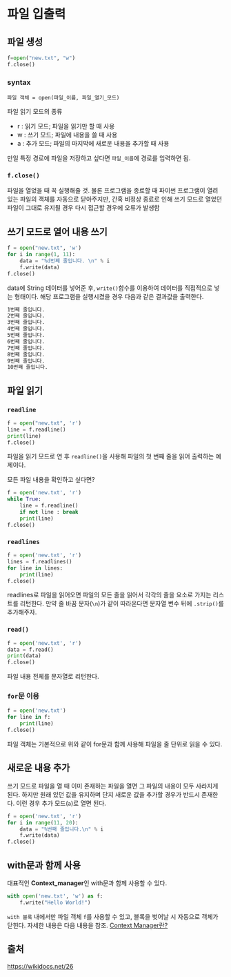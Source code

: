 # 파일 입출력

## 파일 생성

```py
f=open("new.txt", "w")
f.close()
```

### syntax

```
파일 객체 = open(파일_이름, 파일_열기_모드)
```

파일 읽기 모드의 종류
- r : 읽기 모드;  파일을 읽기만 할 때 사용
- w : 쓰기 모드;  파일에 내용을 쓸 때 사용
- a : 추가 모드;  파일의 마지막에 새로운 내용을 추가할 때 사용    

만일 특정 경로에 파일을 저장하고 싶다면 `파일_이름`에 경로를 입력하면 됨.

### `f.close()`

파일을 열었을 때 꼭 실행해줄 것. 물론 프로그램을 종료할 때 파이썬 프로그램이 열려 있는 파일의 객체를 자동으로 닫아주지만, 간혹 비정상 종료로 인해 쓰기 모드로 열었던 파일이 그대로 유지될 경우 다시 접근할 경우에 오류가 발생함

## 쓰기 모드로 열어 내용 쓰기

```py
f = open("new.txt", 'w')
for i in range(1, 11):
    data = "%d번째 줄입니다. \n" % i
    f.write(data)
f.close()
```

data에 String 데이터를 넣어준 후, `write()`함수를 이용하여 데이터를 직접적으로 넣는 형태이다. 해당 프로그램을 실행시켰을 경우 다음과 같은 결과값을 출력한다.

```txt
1번째 줄입니다. 
2번째 줄입니다. 
3번째 줄입니다. 
4번째 줄입니다. 
5번째 줄입니다. 
6번째 줄입니다. 
7번째 줄입니다. 
8번째 줄입니다. 
9번째 줄입니다. 
10번째 줄입니다. 
```

## 파일 읽기

### `readline`

```py
f = open("new.txt", 'r')
line = f.readline()
print(line)
f.close()
```

파일을 읽기 모드로 연 후 `readline()`을 사용해 파일의 첫 번째 줄을 읽어 출력하는 예제이다.

모든 파일 내용을 확인하고 싶다면?

```py
f = open('new.txt', 'r')
while True:
    line = f.readline()
    if not line : break
    print(line)
f.close()
```

### `readlines`

```py
f = open('new.txt', 'r')
lines = f.readlines()
for line in lines:
    print(line)
f.close()
```

readlines로 파일을 읽어오면 파일의 모든 줄을 읽어서 각각의 줄을 요소로 가지는 리스트를 리턴한다. 만약 줄 바꿈 문자(`\n`)가 같이 따라온다면 문자열 변수 뒤에 `.strip()`를 추가해주자.

### `read()`

```py
f = open('new.txt', 'r')
data = f.read()
print(data)
f.close()
```

파일 내용 전체를 문자열로 리턴한다.


### `for`문 이용

```py
f = open('new.txt')
for line in f:
    print(line)
f.close()
```

파일 객체는 기본적으로 위와 같이 for문과 함께 사용해 파일을 줄 단위로 읽을 수 있다.


## 새로운 내용 추가

쓰기 모드로 파일을 열 때 이미 존재하는 파일을 열면 그 파일의 내용이 모두 사라지게 된다. 하지만 원래 있던 값을 유지하며 단지 새로운 값을 추가할 경우가 반드시 존재한다. 이런 경우 추가 모드(`a`)로 열면 된다.

```py
f = open('new.txt', 'r')
for i in range(11, 20):
    data = "%번째 줄입니다.\n" % i
    f.write(data)
f.close()
```

## with문과 함께 사용

대표적인 **Context_manager**인 with문과 함께 사용할 수 있다.

```py
with open('new.txt', 'w') as f:
    f.write("Hello World!")
```

`with 블록` 내에서만 파일 객체 `f`를 사용할 수 있고, 블록을 벗어날 시 자동으로 객체가 닫힌다. 자세한 내용은 다음 내용을 참조. [Context Manager란?](../Context_Manager/Context%20Manager.md)

## 출처
https://wikidocs.net/26
